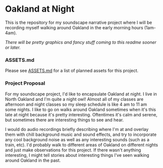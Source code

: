 # Oakland at Night

This is the repository for my soundscape narrative project where I will be recording myself walking around Oakland in the early morning hours (1am-4am).

*There will be pretty graphics and fancy stuff coming to this readme sooner or later.*

### ASSETS.md

Please see [ASSETS.md](https://github.com/boredhero/soundscape2021spring/blob/master/ASSETS.md) for a list of planned assets for this project.

### Project Proposal

For my soundscape project, I'd like to encapsulate Oakland at night. I live in North Oakland and I'm quite a night owl! Almost all of my classes are afternoon and night classes so my sleep schedule is like 4 am to 11 am some nights. I like to go on walks around Oakland sometimes when it's this late at night because it's pretty interesting. Oftentimes it's calm and serene, but sometimes there are interesting things to see and hear.

I would do audio recordings briefly describing where I'm at and overlay them with chill background music and sound effects, and try to incorporate any cool background noise as well as any interesting sounds (such as a train, etc). I'd probably walk to different areas of Oakland on different nights and just make observations for this project. If there wasn't anything interesting, I might tell stories about interesting things I've seen walking around Oakland in the past. 
